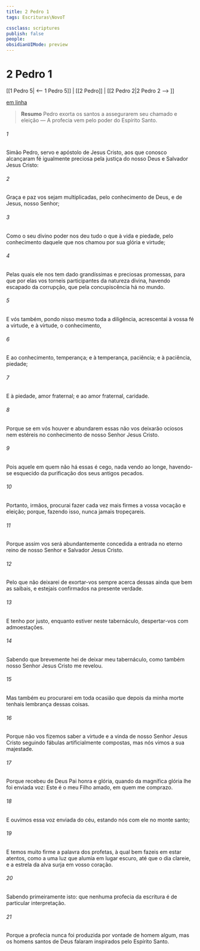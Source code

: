 ```yaml
---
title: 2 Pedro 1
tags: Escrituras\NovoT

cssclass: scriptures
publish: false
people:
obsidianUIMode: preview
---
```


# 2 Pedro 1
[[1 Pedro 5| <-- 1 Pedro 5]] | [[2 Pedro]] | [[2 Pedro 2|2 Pedro 2 --> ]]

[em linha](https://churchofjesuschrist.org/study/scriptures/nt/2-pet/1?lang=por)

> __Resumo__
Pedro exorta os santos a assegurarem seu chamado e eleição — A profecia vem pelo poder do Espírito Santo.

###### 1 
Simão Pedro, servo e apóstolo de Jesus Cristo, aos que conosco alcançaram fé igualmente preciosa pela justiça do nosso Deus e Salvador Jesus Cristo:

###### 2 
Graça e paz vos sejam multiplicadas, pelo conhecimento de Deus, e de Jesus, nosso Senhor;

###### 3 
Como o seu divino poder nos deu tudo o que  à vida e piedade, pelo conhecimento daquele que nos chamou por sua glória e virtude;

###### 4 
Pelas quais ele nos tem dado grandíssimas e preciosas promessas, para que por elas vos torneis participantes da natureza divina, havendo escapado da corrupção, que pela concupiscência há no mundo.

###### 5 
E vós também, pondo nisso mesmo toda a diligência, acrescentai à vossa fé a virtude, e à virtude, o conhecimento,

###### 6 
E ao conhecimento, temperança; e à temperança, paciência; e à paciência, piedade;

###### 7 
E à piedade, amor fraternal; e ao amor fraternal, caridade.

###### 8 
Porque se em vós houver e abundarem essas  não vos deixarão ociosos nem estéreis no conhecimento de nosso Senhor Jesus Cristo.

###### 9 
Pois aquele em quem não há essas  é cego, nada vendo ao longe, havendo-se esquecido da purificação dos seus antigos pecados.

###### 10 
Portanto, irmãos, procurai fazer cada vez mais firmes a vossa vocação e eleição; porque, fazendo isso, nunca jamais tropeçareis.

###### 11 
Porque assim vos será abundantemente concedida a entrada no eterno reino de nosso Senhor e Salvador Jesus Cristo.

###### 12 
Pelo que não deixarei de exortar-vos sempre acerca dessas  ainda que bem as saibais, e estejais confirmados na presente verdade.

###### 13 
E tenho por justo, enquanto estiver neste tabernáculo, despertar-vos com admoestações.

###### 14 
Sabendo que brevemente hei de deixar  meu tabernáculo, como também nosso Senhor Jesus Cristo  me revelou.

###### 15 
Mas também eu procurarei em toda ocasião que depois da minha morte tenhais lembrança dessas coisas.

###### 16 
Porque não vos fizemos saber a virtude e a vinda de nosso Senhor Jesus Cristo seguindo fábulas artificialmente compostas, mas nós  vimos a sua majestade.

###### 17 
Porque recebeu de Deus Pai honra e glória, quando da magnífica glória lhe foi enviada  voz: Este é o meu Filho amado, em quem me comprazo.

###### 18 
E ouvimos essa voz enviada do céu, estando nós com ele no monte santo;

###### 19 
E temos muito firme a palavra dos profetas, à qual bem fazeis em estar atentos, como a uma luz que alumia em lugar escuro, até que o dia clareie, e a estrela da alva surja em vosso coração.

###### 20 
Sabendo primeiramente isto: que nenhuma profecia da escritura é de particular interpretação.

###### 21 
Porque a profecia nunca foi produzida por vontade de homem algum, mas os homens santos de Deus falaram inspirados pelo Espírito Santo.

